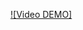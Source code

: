 [![Video DEMO]](https://github.com/btmluiz/Projeto_Integrador_Digital_House_04/blob/master/demo.mkv?raw=true)
